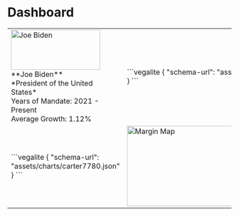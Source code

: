 # Dashboard

<table>
  <tr>
    <td>
      <img src="https://www.whitehouse.gov/wp-content/uploads/2021/04/P20210303AS-1901-cropped.jpg" alt="Joe Biden" width="200" height="90"><br>
      **Joe Biden**<br>
      *President of the United States*<br>
      Years of Mandate: 2021 - Present<br>
      Average Growth: 1.12%
    </td>
    <td>
      ```vegalite
      {
        "schema-url": "assets/charts/rank.json"
      }
      ```
    </td>
  </tr>
  <tr>
    <td>
      ```vegalite
      {
        "schema-url": "assets/charts/carter7780.json"
      }
      ```
    </td>
    <td>
      <img src="https://www.dropbox.com/scl/fi/f8eycrhxr2kybnja1lq9u/marginmap.png?rlkey=kegy1d5r6v74b3ghuho3uqjrn&dl=1" alt="Margin Map" width="400" height="180">
    </td>
  </tr>
</table>

